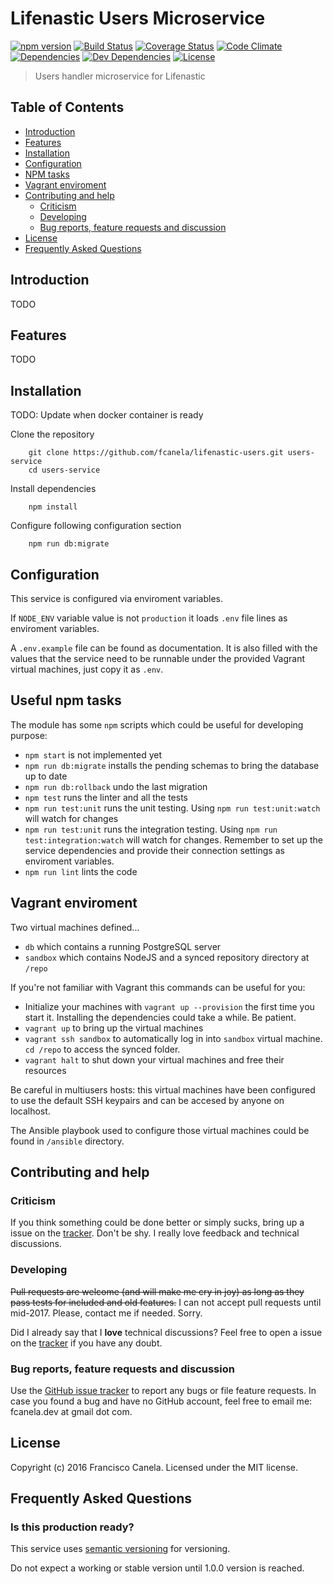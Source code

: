 # Lifenastic Users Microservice

[![npm version][npmsemver-image]][npmsemver-url]
[![Build Status][ci-image]][ci-url]
[![Coverage Status][cv-image]][cv-url]
[![Code Climate][cq-image]][cq-url]
[![Dependencies][deps-image]][deps-url]
[![Dev Dependencies][dev-deps-image]][dev-deps-url]
[![License][license-image]][license-url]

> Users handler microservice for Lifenastic

## Table of Contents

* [Introduction](#introduction)
* [Features](#features)
* [Installation](#installation)
* [Configuration](#configuration)
* [NPM tasks](#npm-tasks)
* [Vagrant enviroment](#vagrant)
* [Contributing and help](#contributing)
    * [Criticism](#criticism)
    * [Developing](#developing)
    * [Bug reports, feature requests and discussion](#contributing)
* [License](#license)
* [Frequently Asked Questions](#faq)


## <a name="introduction"></a> Introduction
TODO

## <a name="features"></a> Features
TODO

## <a name="installation"></a> Installation
TODO: Update when docker container is ready

Clone the repository
```
    git clone https://github.com/fcanela/lifenastic-users.git users-service
    cd users-service
```
Install dependencies
```
    npm install
```
Configure following configuration section
```
    npm run db:migrate
```

## <a name="configuration"></a> Configuration

This service is configured via enviroment variables.

If `NODE_ENV` variable value is not `production` it loads `.env` file lines as enviroment variables.

A `.env.example` file can be found as documentation. It is also filled with the values that the service need to be runnable under the provided Vagrant virtual machines, just copy it as `.env`.

## <a name="npm-tasks"></a> Useful npm tasks

The module has some `npm` scripts which could be useful for developing purpose:

* `npm start` is not implemented yet
* `npm run db:migrate` installs the pending schemas to bring the database up to date
* `npm run db:rollback` undo the last migration
* `npm test` runs the linter and all the tests
* `npm run test:unit` runs the unit testing. Using `npm run test:unit:watch` will watch for changes
* `npm run test:unit` runs the integration testing. Using `npm run test:integration:watch` will watch for changes. Remember to set up the service dependencies and provide their connection settings as enviroment variables.
* `npm run lint` lints the code

## <a name="vagrant"></a> Vagrant enviroment

Two virtual machines defined...

* `db` which contains a running PostgreSQL server
* `sandbox` which contains NodeJS and a synced repository directory at `/repo`

If you're not familiar with Vagrant this commands can be useful for you:

* Initialize your machines with `vagrant up --provision` the first time you start it. Installing the dependencies could take a while. Be patient.
* `vagrant up` to bring up the virtual machines
* `vagrant ssh sandbox` to automatically log in into `sandbox` virtual machine. `cd /repo` to access the synced folder.
* `vagrant halt` to shut down your virtual machines and free their resources

Be careful in multiusers hosts: this virtual machines have been configured to use the default SSH keypairs and can be accesed by anyone on localhost.

The Ansible playbook used to configure those virtual machines could be found in `/ansible` directory.


## <a name="contributing"></a> Contributing and help

### <a name="criticism"></a> Criticism
If you think something could be done better or simply sucks, bring up a issue on the [tracker](https://github.com/fcanela/lifenastic-users/issues). Don't be shy. I really love feedback and technical discussions.

### <a name="developing"></a> Developing
~~Pull requests are welcome (and will make me cry in joy) as long as they pass tests for included and old features.~~ I can not accept pull requests until mid-2017. Please, contact me if needed. Sorry.

Did I already say that I **love** technical discussions? Feel free to open a issue on the [tracker](https://github.com/fcanela/lifenastic-users/issues) if you have any doubt.

### <a name="bugs"></a> Bug reports, feature requests and discussion

Use the [GitHub issue tracker](https://github.com/fcanela/lifenastic-users/issues) to report any bugs or file feature requests. In case you found a bug and have no GitHub account, feel free to email me: fcanela.dev at gmail dot com.

## <a name="license"></a> License

Copyright (c) 2016 Francisco Canela. Licensed under the MIT license.

## <a name="faq"></a> Frequently Asked Questions

### Is this production ready?

This service uses [semantic versioning](http://semver.org/) for versioning.

Do not expect a working or stable version until 1.0.0 version is reached.

[npmsemver-image]: https://img.shields.io/badge/version-0.0.0-orange.svg
[npmsemver-url]: https://github.com/fcanela/lifenastic-users
[ci-image]: https://travis-ci.org/fcanela/lifenastic-users.svg?branch=master
[ci-url]: https://travis-ci.org/fcanela/lifenastic-users
[cv-image]: https://coveralls.io/repos/github/fcanela/lifenastic-users/badge.svg?branch=master
[cv-url]: https://coveralls.io/github/fcanela/lifenastic-users?branch=master
[cq-image]: https://codeclimate.com/github/fcanela/lifenastic-users/badges/gpa.svg
[cq-url]: https://codeclimate.com/github/fcanela/lifenastic-users
[deps-image]: https://david-dm.org/fcanela/lifenastic-users.svg
[deps-url]: https://david-dm.org/fcanela/lifenastic-users
[dev-deps-image]: https://david-dm.org/fcanela/lifenastic-users/dev-status.svg
[dev-deps-url]: https://david-dm.org/fcanela/lifenastic-users#info=devDependencies
[license-image]: https://img.shields.io/badge/license-MIT-blue.svg
[license-url]: LICENSE